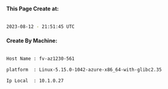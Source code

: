 
   
#### This Page Create at:

```bash

2023-08-12 - 21:51:45 UTC

```

#### Create By Machine:

```bash

Host Name : fv-az1230-561

platform  : Linux-5.15.0-1042-azure-x86_64-with-glibc2.35

Ip Local  : 10.1.0.27

```

